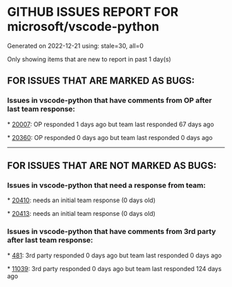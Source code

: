 
# GITHUB ISSUES REPORT FOR microsoft/vscode-python


Generated on 2022-12-21 using: stale=30, all=0


Only showing items that are new to report in past 1 day(s)


## FOR ISSUES THAT ARE MARKED AS BUGS:


### Issues in vscode-python that have comments from OP after last team response:


\* [20007](https://github.com/microsoft/vscode-python/issues/20007 "Bug on Debug testing restart"): OP responded 1 days ago but team last responded 67 days ago

\* [20360](https://github.com/microsoft/vscode-python/issues/20360 "Unable to &quot;Run Python file in terminal&quot; on paths with parenthesis"): OP responded 0 days ago but team last responded 0 days ago

---

## FOR ISSUES THAT ARE NOT MARKED AS BUGS:


### Issues in vscode-python that need a response from team:


\* [20410](https://github.com/microsoft/vscode-python/issues/20410 "Running error"): needs an initial team response (0 days old)

\* [20413](https://github.com/microsoft/vscode-python/issues/20413 "Launching TensorBoard keeps on asking to install TensorBoard and PyTorch Profiler"): needs an initial team response (0 days old)

### Issues in vscode-python that have comments from 3rd party after last team response:


\* [481](https://github.com/microsoft/vscode-python/issues/481 "Improve auto-indentation behaviour"): 3rd party responded 0 days ago but team last responded 0 days ago

\* [11039](https://github.com/microsoft/vscode-python/issues/11039 "Use new vsc API to activate terminal without running any commands in terminal"): 3rd party responded 0 days ago but team last responded 124 days ago
